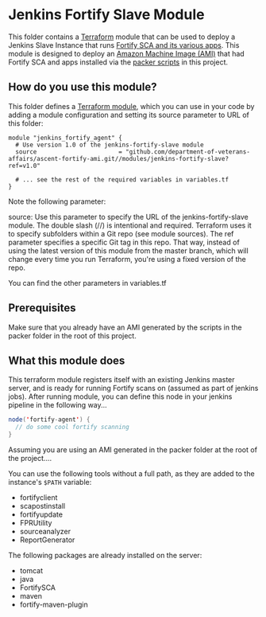 # Jenkins Fortify Slave Module
This folder contains a [Terraform](https://www.terraform.io/) module that can be used to deploy a Jenkins Slave Instance that runs [Fortify SCA and its various apps](https://software.microfocus.com/en-us/products/static-code-analysis-sast/overview). This module is designed to deploy an [Amazon Machine Image (AMI)](https://docs.aws.amazon.com/AWSEC2/latest/UserGuide/AMIs.html) that had Fortify SCA and apps installed via the [packer scripts](https://github.com/department-of-veterans-affairs/ascent-fortify-ami/tree/master/packer) in this project.

## How do you use this module?
This folder defines a [Terraform module](https://www.terraform.io/docs/modules/usage.html), which you can use in your code by adding a module configuration and setting its source parameter to URL of this folder:

```
module "jenkins_fortify_agent" {
  # Use version 1.0 of the jenkins-fortify-slave module
  source                       = "github.com/department-of-veterans-affairs/ascent-fortify-ami.git//modules/jenkins-fortify-slave?ref=v1.0"

  # ... see the rest of the required variables in variables.tf
}
```

Note the following parameter:

source: Use this parameter to specify the URL of the jenkins-fortify-slave module. The double slash (//) is intentional and required. Terraform uses it to specify subfolders within a Git repo (see module sources). The ref parameter specifies a specific Git tag in this repo. That way, instead of using the latest version of this module from the master branch, which will change every time you run Terraform, you're using a fixed version of the repo.

You can find the other parameters in variables.tf

## Prerequisites
Make sure that you already have an AMI generated by the scripts in the packer folder in the root of this project.


## What this module does
This terraform module registers itself with an existing Jenkins master server, and is ready for running Fortify scans on (assumed as part of jenkins jobs). After running module, you can define this node in your jenkins pipeline in the following way...
```java
node('fortify-agent') {
  // do some cool fortify scanning
}
```
Assuming you are using an AMI generated in the packer folder at the root of the project....

You can use the following tools without a full path, as they are added to the instance's `$PATH` variable:
- fortifyclient
- scapostinstall
- fortifyupdate
- FPRUtility
- sourceanalyzer
- ReportGenerator

The following packages are already installed on the server:
- tomcat
- java
- FortifySCA
- maven
- fortify-maven-plugin
